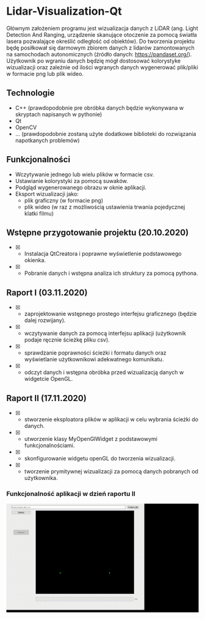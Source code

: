 # Lidar-Visualization-Qt
Głównym założeniem programu jest wizualizacja danych z LiDAR (ang. Light Detection And Ranging, urządzenie skanujące otoczenie za pomocą światła lasera pozwalające określić odległość od obiektów).
Do tworzenia projektu będę posiłkował się darmowym zbiorem danych z lidarów zamontowanych na samochodach autonomicznych (źródło danych: https://pandaset.org/).
Użytkownik po wgraniu danych będzię mógł dostosować kolorystyke wizualizacji oraz zależnie od ilości wgranych danych wygenerować plik/pliki w formacie png lub plik wideo.
## Technologie
- C++ (prawdopodobnie pre obróbka danych będzie wykonywana w skryptach napisanych w pythonie)
- Qt
- OpenCV
- ... (prawdopodobnie zostaną użyte dodatkowe biblioteki do rozwiązania napotkanych problemów)
## Funkcjonalności
- Wczytywanie jednego lub wielu plików w formacie csv.
- Ustawianie kolorystyki za pomocą suwaków.
- Podgląd wygenerowanego obrazu w oknie aplikacji.
- Eksport wizualizacji jako:
  - plik graficzny (w formacie png)
  - plik wideo (w raz z możliwością ustawienia trwania pojedycznej klatki filmu)
## Wstępne przygotowanie projektu (20.10.2020)
- [x] - Instalacja QtCreatora i poprawne wyświetlenie podstawowego okienka.
- [x] - Pobranie danych i wstępna analiza ich struktury za pomocą pythona.

## Raport I (03.11.2020)
- [x] - zaprojektowanie wstępnego prostego interfejsu graficznego (będzie dalej rozwijany).
- [x] - wczytywanie danych za pomocą interfejsu aplikacji (użytkownik podaje ręcznie ścieżkę pliku csv).
- [x] - sprawdzanie poprawności ścieżki i formatu danych oraz wyświetlanie użytkownikowi adekwatnego komunikatu.
- [x] - odczyt danych i wstępna obróbka przed wizualizacją danych w widgetcie OpenGL.
## Raport II (17.11.2020)
- [x] - stworzenie eksploatora plików w aplikacji w celu wybrania ścieżki do danych.
- [x] - utworzenie klasy MyOpenGlWidget z podstawowymi funkcjonalnościami. 
- [x] - skonfigurowanie widgetu openGL do tworzenia wizualizacji.
- [x] - tworzenie prymitywnej wizualizacji za pomocą danych pobranych od użytkownika.
### Funkcjonalność aplikacji w dzień raportu II
<img src="https://github.com/aszpatowski/Lidar-Visualization-Qt/blob/master/raport2funkc.gif"/>
